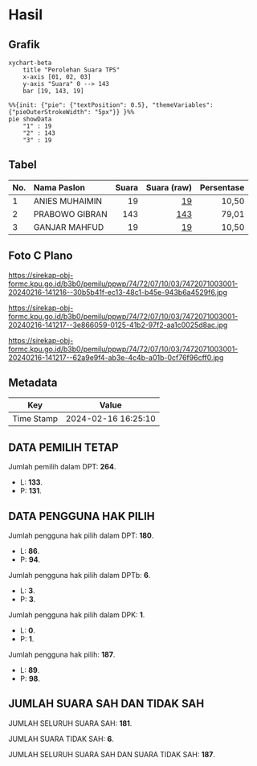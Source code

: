 # Hasil

## Grafik

```mermaid
xychart-beta
    title "Perolehan Suara TPS"
    x-axis [01, 02, 03]
    y-axis "Suara" 0 --> 143
    bar [19, 143, 19]
```

```mermaid
%%{init: {"pie": {"textPosition": 0.5}, "themeVariables": {"pieOuterStrokeWidth": "5px"}} }%%
pie showData
    "1" : 19
    "2" : 143
    "3" : 19
```

## Tabel

| No. | Nama Paslon    | Suara | Suara (raw) | Persentase |
|:--- |:-------------- | -----:| -----------:| ----------:|
| 1   | ANIES MUHAIMIN | 19    | [19][p-1]   | 10,50      |
| 2   | PRABOWO GIBRAN | 143   | [143][p-2]  | 79,01      |
| 3   | GANJAR MAHFUD  | 19    | [19][p-3]   | 10,50      |


[p-1]: https://github.com/gigit-pemilu/pemilu-2024-74-sulawesi-tenggara/blob/main/pilpres/hitung-suara/sub/74-sulawesi-tenggara/sub/72-kota-bau-bau/sub/07-lea-lea/sub/1003-palabusa/sub/001-tps/sub/paslon-1.txt
[p-2]: https://github.com/gigit-pemilu/pemilu-2024-74-sulawesi-tenggara/blob/main/pilpres/hitung-suara/sub/74-sulawesi-tenggara/sub/72-kota-bau-bau/sub/07-lea-lea/sub/1003-palabusa/sub/001-tps/sub/paslon-2.txt
[p-3]: https://github.com/gigit-pemilu/pemilu-2024-74-sulawesi-tenggara/blob/main/pilpres/hitung-suara/sub/74-sulawesi-tenggara/sub/72-kota-bau-bau/sub/07-lea-lea/sub/1003-palabusa/sub/001-tps/sub/paslon-3.txt

## Foto C Plano

https://sirekap-obj-formc.kpu.go.id/b3b0/pemilu/ppwp/74/72/07/10/03/7472071003001-20240216-141216--30b5b41f-ec13-48c1-b45e-943b6a4529f6.jpg

https://sirekap-obj-formc.kpu.go.id/b3b0/pemilu/ppwp/74/72/07/10/03/7472071003001-20240216-141217--3e866059-0125-41b2-97f2-aa1c0025d8ac.jpg

https://sirekap-obj-formc.kpu.go.id/b3b0/pemilu/ppwp/74/72/07/10/03/7472071003001-20240216-141217--62a9e9f4-ab3e-4c4b-a01b-0cf76f96cff0.jpg


## Metadata

| Key        | Value               |
| ---------- | ------------------- |
| Time Stamp | 2024-02-16 16:25:10 |


## DATA PEMILIH TETAP

Jumlah pemilih dalam DPT: **264**.
 * L: **133**.
 * P: **131**.

## DATA PENGGUNA HAK PILIH

Jumlah pengguna hak pilih dalam DPT: **180**.
 * L: **86**.
 * P: **94**.

Jumlah pengguna hak pilih dalam DPTb: **6**.
 * L: **3**.
 * P: **3**.

Jumlah pengguna hak pilih dalam DPK: **1**.
 * L: **0**.
 * P: **1**.

Jumlah pengguna hak pilih: **187**.
 * L: **89**.
 * P: **98**.

## JUMLAH SUARA SAH DAN TIDAK SAH

JUMLAH SELURUH SUARA SAH: **181**.

JUMLAH SUARA TIDAK SAH: **6**.

JUMLAH SELURUH SUARA SAH DAN SUARA TIDAK SAH: **187**.


